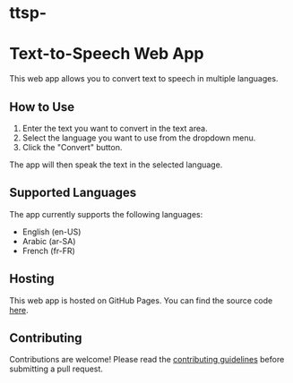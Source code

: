 # ttsp-
# Text-to-Speech Web App

This web app allows you to convert text to speech in multiple languages.

## How to Use

1. Enter the text you want to convert in the text area.
2. Select the language you want to use from the dropdown menu.
3. Click the "Convert" button.

The app will then speak the text in the selected language.

## Supported Languages

The app currently supports the following languages:

* English (en-US)
* Arabic (ar-SA)
* French (fr-FR)

## Hosting

This web app is hosted on GitHub Pages. You can find the source code [here](https://github.com/m35vd/text-to-speech-web-app).

## Contributing

Contributions are welcome! Please read the [contributing guidelines](https://github.com/m35vd/text-to-speech-web-app/blob/main/CONTRIBUTING.md) before submitting a pull request.
```
